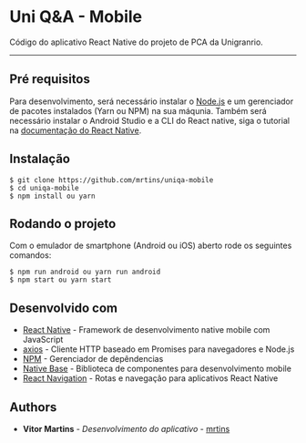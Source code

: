 # Uni Q&A - Mobile

Código do aplicativo React Native do projeto de PCA da Unigranrio. 

---
## Pré requisitos

Para desenvolvimento, será necessário instalar o [Node.js](https://nodejs.org/) e um gerenciador de pacotes instalados (Yarn ou NPM) na sua máqunia.
Também será necessário instalar o Android Studio e a CLI do React native, siga o tutorial na [documentação do React Native](https://facebook.github.io/react-native/docs/getting-started).

## Instalação

    $ git clone https://github.com/mrtins/uniqa-mobile
    $ cd uniqa-mobile
    $ npm install ou yarn

## Rodando o projeto

Com o emulador de smartphone (Android ou iOS) aberto rode os seguintes comandos:

    $ npm run android ou yarn run android
    $ npm start ou yarn start
    
## Desenvolvido com

* [React Native](https://facebook.github.io/react-native/) - Framework de desenvolvimento native mobile com JavaScript
* [axios](https://github.com/axios/axios) - Cliente HTTP baseado em Promises para navegadores e Node.js
* [NPM](https://www.npmjs.com/) - Gerenciador de depêndencias
* [Native Base](https://nativebase.io/) - Biblioteca de componentes para desenvolvimento mobile
* [React Navigation](https://reactnavigation.org/) - Rotas e navegação para aplicativos React Native

## Authors

* **Vitor Martins** - *Desenvolvimento do aplicativo* - [mrtins](https://github.com/mrtins)
